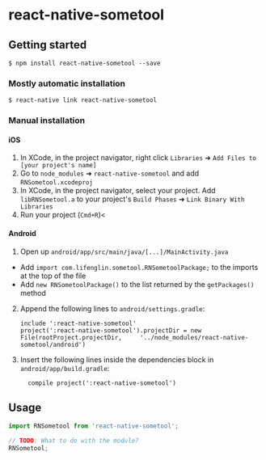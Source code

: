 
# react-native-sometool

## Getting started

`$ npm install react-native-sometool --save`

### Mostly automatic installation

`$ react-native link react-native-sometool`

### Manual installation


#### iOS

1. In XCode, in the project navigator, right click `Libraries` ➜ `Add Files to [your project's name]`
2. Go to `node_modules` ➜ `react-native-sometool` and add `RNSometool.xcodeproj`
3. In XCode, in the project navigator, select your project. Add `libRNSometool.a` to your project's `Build Phases` ➜ `Link Binary With Libraries`
4. Run your project (`Cmd+R`)<

#### Android

1. Open up `android/app/src/main/java/[...]/MainActivity.java`
  - Add `import com.lifenglin.sometool.RNSometoolPackage;` to the imports at the top of the file
  - Add `new RNSometoolPackage()` to the list returned by the `getPackages()` method
2. Append the following lines to `android/settings.gradle`:
  	```
  	include ':react-native-sometool'
  	project(':react-native-sometool').projectDir = new File(rootProject.projectDir, 	'../node_modules/react-native-sometool/android')
  	```
3. Insert the following lines inside the dependencies block in `android/app/build.gradle`:
  	```
      compile project(':react-native-sometool')
  	```


## Usage
```javascript
import RNSometool from 'react-native-sometool';

// TODO: What to do with the module?
RNSometool;
```
  